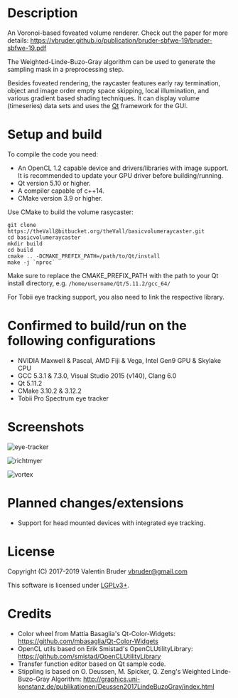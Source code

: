 # Description #

An Voronoi-based foveated volume renderer. Check out the paper for more details: https://vbruder.github.io/publication/bruder-sbfwe-19/bruder-sbfwe-19.pdf

The Weighted-Linde-Buzo-Gray algorithm can be used to generate the sampling mask in a preprocessing step.

Besides foveated rendering, the raycaster features early ray termination, object and image order empty space skipping, local illumination, and various gradient based shading techniques.
It can display volume (timeseries) data sets and uses the [Qt](https://www.qt.io) framework for the GUI. 

# Setup and build #

To compile the code you need:

* An OpenCL 1.2 capable device and drivers/libraries with image support. It is recommended to update your GPU driver before building/running.
* Qt version 5.10 or higher.
* A compiler capable of c++14.
* CMake version 3.9 or higher.

Use CMake to build the volume rasycaster:
```
git clone https://theVall@bitbucket.org/theVall/basicvolumeraycaster.git
cd basicvolumeraycaster
mkdir build
cd build
cmake .. -DCMAKE_PREFIX_PATH=/path/to/Qt/install
make -j `nproc`
```
Make sure to replace the CMAKE_PREFIX_PATH with the path to your Qt install directory, e.g. ```/home/username/Qt/5.11.2/gcc_64/```

For Tobii eye tracking support, you also need to link the respective library.

# Confirmed to build/run on the following configurations #

* NVIDIA Maxwell & Pascal, AMD Fiji & Vega, Intel Gen9 GPU & Skylake CPU
* GCC 5.3.1 & 7.3.0, Visual Studio 2015 (v140), Clang 6.0
* Qt 5.11.2
* CMake 3.10.2 & 3.12.2
* Tobii Pro Spectrum eye tracker

# Screenshots #

![eye-tracker](https://github.com/vbruder/FoveatedVolumeRendering/blob/master/resources/eyeTracker.jpg)

![richtmyer](https://github.com/vbruder/FoveatedVolumeRendering/blob/master/resources/richtmyer.png)

![vortex](https://github.com/vbruder/FoveatedVolumeRendering/blob/master/resources/vortex.png)

# Planned changes/extensions #

* Support for head mounted devices with integrated eye tracking.

# License #

Copyright (C) 2017-2019 Valentin Bruder vbruder@gmail.com

This software is licensed under [LGPLv3+](https://www.gnu.org/licenses/lgpl-3.0.en.html).

# Credits #
	
  * Color wheel from Mattia Basaglia's Qt-Color-Widgets: https://github.com/mbasaglia/Qt-Color-Widgets
  * OpenCL utils based on Erik Smistad's OpenCLUtilityLibrary: https://github.com/smistad/OpenCLUtilityLibrary
  * Transfer function editor based on Qt sample code.
  * Stippling is based on O. Deussen, M. Spicker, Q. Zeng's Weighted Linde-Buzo-Gray Algorithm: http://graphics.uni-konstanz.de/publikationen/Deussen2017LindeBuzoGray/index.html

